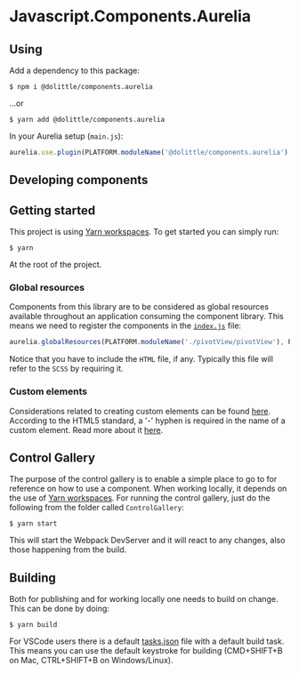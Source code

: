 # Javascript.Components.Aurelia

## Using

Add a dependency to this package:

```shell
$ npm i @dolittle/components.aurelia
```

...or

```shell
$ yarn add @dolittle/components.aurelia
```

In your Aurelia setup (`main.js`):

```javascript
aurelia.use.plugin(PLATFORM.moduleName('@dolittle/components.aurelia');
```

## Developing components

## Getting started

This project is using [Yarn workspaces](https://github.com/dolittle-tools/JavaScript.Build).
To get started you can simply run:

```shell
$ yarn
```

At the root of the project.

### Global resources

Components from this library are to be considered as global resources available throughout an application consuming the component library.
This means we need to register the components in the [`index.js`](./Source/index.js) file: 

```javascript
aurelia.globalResources(PLATFORM.moduleName('./pivotView/pivotView'), PLATFORM.moduleName('./pivotView/pivotView.html'));
```

Notice that you have to include the `HTML` file, if any. Typically this file will refer to the `SCSS` by requiring it.

### Custom elements

Considerations related to creating custom elements can be found [here](https://developer.mozilla.org/en-US/docs/Web/Web_Components/Using_custom_elements).
According to the HTML5 standard, a '-' hyphen is required in the name of a custom element.
Read more about it [here](https://stackoverflow.com/questions/22545621/do-custom-elements-require-a-dash-in-their-name).

## Control Gallery

The purpose of the control gallery is to enable a simple place to go to for reference on how to use a component.
When working locally, it depends on the use of [Yarn workspaces](https://github.com/dolittle-tools/JavaScript.Build).
For running the control gallery, just do the following from the folder called `ControlGallery`:

```shell
$ yarn start
```

This will start the Webpack DevServer and it will react to any changes, also those happening from the build.

## Building

Both for publishing and for working locally one needs to build on change. This can be done by doing:

```shell
$ yarn build
```

For VSCode users there is a default [tasks.json](./vscode/tasks.json) file with a default build task.
This means you can use the default keystroke for building (CMD+SHIFT+B on Mac, CTRL+SHIFT+B on Windows/Linux).

